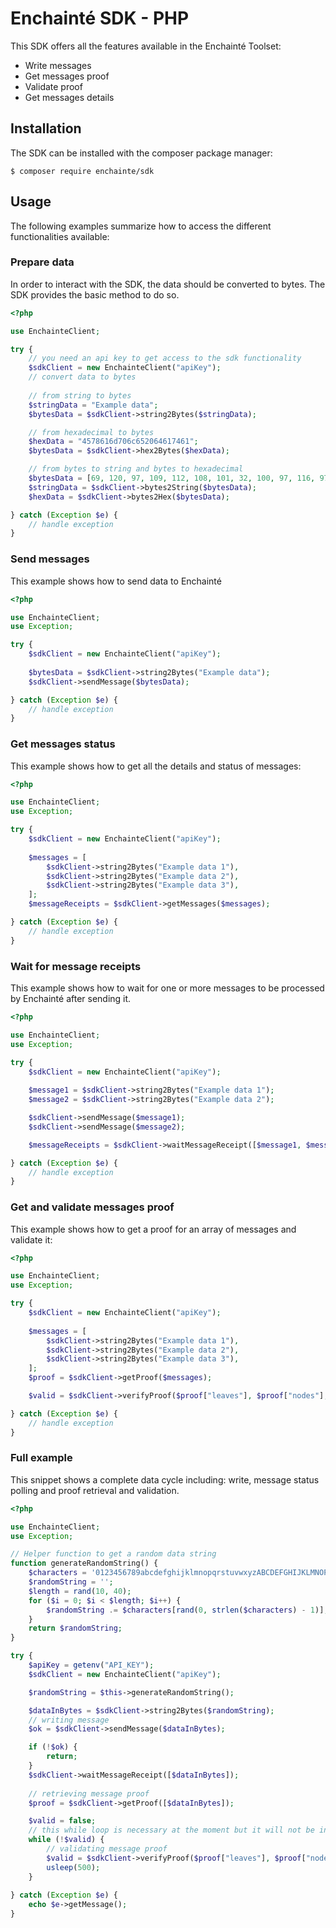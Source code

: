 # Enchainté SDK -  PHP

This SDK offers all the features available in the Enchainté Toolset:
- Write messages
- Get messages proof
- Validate proof
- Get messages details


## Installation

The SDK can be installed with the composer package manager:

```shell
$ composer require enchainte/sdk
```


## Usage

The following examples summarize how to access the different functionalities available:

### Prepare data

In order to interact with the SDK, the data should be converted to bytes. The SDK provides the basic method to do so.


```php
<?php

use EnchainteClient;

try {
    // you need an api key to get access to the sdk functionality
    $sdkClient = new EnchainteClient("apiKey");
    // convert data to bytes
    
    // from string to bytes
    $stringData = "Example data";
    $bytesData = $sdkClient->string2Bytes($stringData);    

    // from hexadecimal to bytes
    $hexData = "4578616d706c652064617461";
    $bytesData = $sdkClient->hex2Bytes($hexData);    

    // from bytes to string and bytes to hexadecimal
    $bytesData = [69, 120, 97, 109, 112, 108, 101, 32, 100, 97, 116, 97];
    $stringData = $sdkClient->bytes2String($bytesData);    
    $hexData = $sdkClient->bytes2Hex($bytesData);    

} catch (Exception $e) {
    // handle exception
}
```

### Send messages

This example shows how to send data to Enchainté

```php
<?php

use EnchainteClient;
use Exception;

try {
    $sdkClient = new EnchainteClient("apiKey");
    
    $bytesData = $sdkClient->string2Bytes("Example data");
    $sdkClient->sendMessage($bytesData);

} catch (Exception $e) {
    // handle exception
}
```

### Get messages status

This example shows how to get all the details and status of messages:

```php
<?php

use EnchainteClient;
use Exception;

try {
    $sdkClient = new EnchainteClient("apiKey");
    
    $messages = [
        $sdkClient->string2Bytes("Example data 1"),
        $sdkClient->string2Bytes("Example data 2"),
        $sdkClient->string2Bytes("Example data 3"),
    ];
    $messageReceipts = $sdkClient->getMessages($messages);

} catch (Exception $e) {
    // handle exception
}
```

### Wait for message receipts

This example shows how to wait for one or more messages to be processed by Enchainté after sending it.

```php
<?php

use EnchainteClient;
use Exception;

try {
    $sdkClient = new EnchainteClient("apiKey");
    
    $message1 = $sdkClient->string2Bytes("Example data 1");
    $message2 = $sdkClient->string2Bytes("Example data 2");

    $sdkClient->sendMessage($message1);
    $sdkClient->sendMessage($message2);

    $messageReceipts = $sdkClient->waitMessageReceipt([$message1, $message2]);

} catch (Exception $e) {
    // handle exception
}
```


### Get and validate messages proof

This example shows how to get a proof for an array of messages and validate it:

```php
<?php

use EnchainteClient;
use Exception;

try {
    $sdkClient = new EnchainteClient("apiKey");
    
    $messages = [
        $sdkClient->string2Bytes("Example data 1"),
        $sdkClient->string2Bytes("Example data 2"),
        $sdkClient->string2Bytes("Example data 3"),
    ];
    $proof = $sdkClient->getProof($messages);

    $valid = $sdkClient->verifyProof($proof["leaves"], $proof["nodes"], $proof["depth"], $proof["bitmap"]);

} catch (Exception $e) {
    // handle exception
}
```

### Full example

This snippet shows a complete data cycle including: write, message status polling and proof retrieval and validation.

```php
<?php

use EnchainteClient;
use Exception;

// Helper function to get a random data string
function generateRandomString() {
    $characters = '0123456789abcdefghijklmnopqrstuvwxyzABCDEFGHIJKLMNOPQRSTUVWXYZ';
    $randomString = '';
    $length = rand(10, 40);
    for ($i = 0; $i < $length; $i++) {
        $randomString .= $characters[rand(0, strlen($characters) - 1)];
    }
    return $randomString;
}

try {
    $apiKey = getenv("API_KEY");
    $sdkClient = new EnchainteClient("apiKey");

    $randomString = $this->generateRandomString();

    $dataInBytes = $sdkClient->string2Bytes($randomString);
    // writing message
    $ok = $sdkClient->sendMessage($dataInBytes);

    if (!$ok) {
        return;
    }
    $sdkClient->waitMessageReceipt([$dataInBytes]);
    
    // retrieving message proof
    $proof = $sdkClient->getProof([$dataInBytes]);

    $valid = false;
    // this while loop is necessary at the moment but it will not be in future versions of the SDK
    while (!$valid) {
        // validating message proof
        $valid = $sdkClient->verifyProof($proof["leaves"], $proof["nodes"], $proof["depth"], $proof["bitmap"]);
        usleep(500);
    }
    
} catch (Exception $e) {
    echo $e->getMessage();
}
```